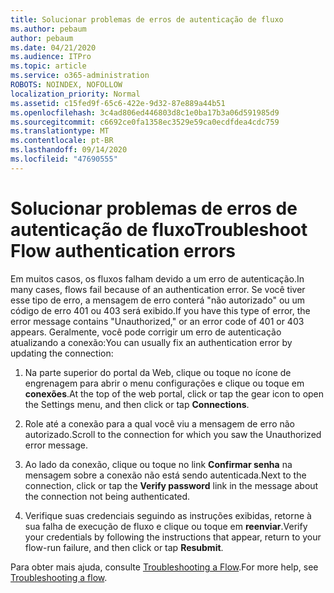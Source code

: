 ```yaml
---
title: Solucionar problemas de erros de autenticação de fluxo
ms.author: pebaum
author: pebaum
ms.date: 04/21/2020
ms.audience: ITPro
ms.topic: article
ms.service: o365-administration
ROBOTS: NOINDEX, NOFOLLOW
localization_priority: Normal
ms.assetid: c15fed9f-65c6-422e-9d32-87e889a44b51
ms.openlocfilehash: 3c4ad806ed446803d8c1e0ba17b3a06d591985d9
ms.sourcegitcommit: c6692ce0fa1358ec3529e59ca0ecdfdea4cdc759
ms.translationtype: MT
ms.contentlocale: pt-BR
ms.lasthandoff: 09/14/2020
ms.locfileid: "47690555"
---
```

# <a name="troubleshoot-flow-authentication-errors"></a><span data-ttu-id="5bbfa-102">Solucionar problemas de erros de autenticação de fluxo</span><span class="sxs-lookup"><span data-stu-id="5bbfa-102">Troubleshoot Flow authentication errors</span></span>

<span data-ttu-id="5bbfa-103">Em muitos casos, os fluxos falham devido a um erro de autenticação.</span><span class="sxs-lookup"><span data-stu-id="5bbfa-103">In many cases, flows fail because of an authentication error.</span></span> <span data-ttu-id="5bbfa-104">Se você tiver esse tipo de erro, a mensagem de erro conterá "não autorizado" ou um código de erro 401 ou 403 será exibido.</span><span class="sxs-lookup"><span data-stu-id="5bbfa-104">If you have this type of error, the error message contains "Unauthorized," or an error code of 401 or 403 appears.</span></span> <span data-ttu-id="5bbfa-105">Geralmente, você pode corrigir um erro de autenticação atualizando a conexão:</span><span class="sxs-lookup"><span data-stu-id="5bbfa-105">You can usually fix an authentication error by updating the connection:</span></span>
  
1. <span data-ttu-id="5bbfa-106">Na parte superior do portal da Web, clique ou toque no ícone de engrenagem para abrir o menu configurações e clique ou toque em **conexões**.</span><span class="sxs-lookup"><span data-stu-id="5bbfa-106">At the top of the web portal, click or tap the gear icon to open the Settings menu, and then click or tap **Connections**.</span></span>
    
2. <span data-ttu-id="5bbfa-107">Role até a conexão para a qual você viu a mensagem de erro não autorizado.</span><span class="sxs-lookup"><span data-stu-id="5bbfa-107">Scroll to the connection for which you saw the Unauthorized error message.</span></span>
    
3. <span data-ttu-id="5bbfa-108">Ao lado da conexão, clique ou toque no link **Confirmar senha** na mensagem sobre a conexão não está sendo autenticada.</span><span class="sxs-lookup"><span data-stu-id="5bbfa-108">Next to the connection, click or tap the **Verify password** link in the message about the connection not being authenticated.</span></span> 
    
4. <span data-ttu-id="5bbfa-109">Verifique suas credenciais seguindo as instruções exibidas, retorne à sua falha de execução de fluxo e clique ou toque em **reenviar**.</span><span class="sxs-lookup"><span data-stu-id="5bbfa-109">Verify your credentials by following the instructions that appear, return to your flow-run failure, and then click or tap **Resubmit**.</span></span>
    
<span data-ttu-id="5bbfa-110">Para obter mais ajuda, consulte [Troubleshooting a Flow](https://go.microsoft.com/fwlink/?linkid=872110).</span><span class="sxs-lookup"><span data-stu-id="5bbfa-110">For more help, see [Troubleshooting a flow](https://go.microsoft.com/fwlink/?linkid=872110).</span></span>
  

